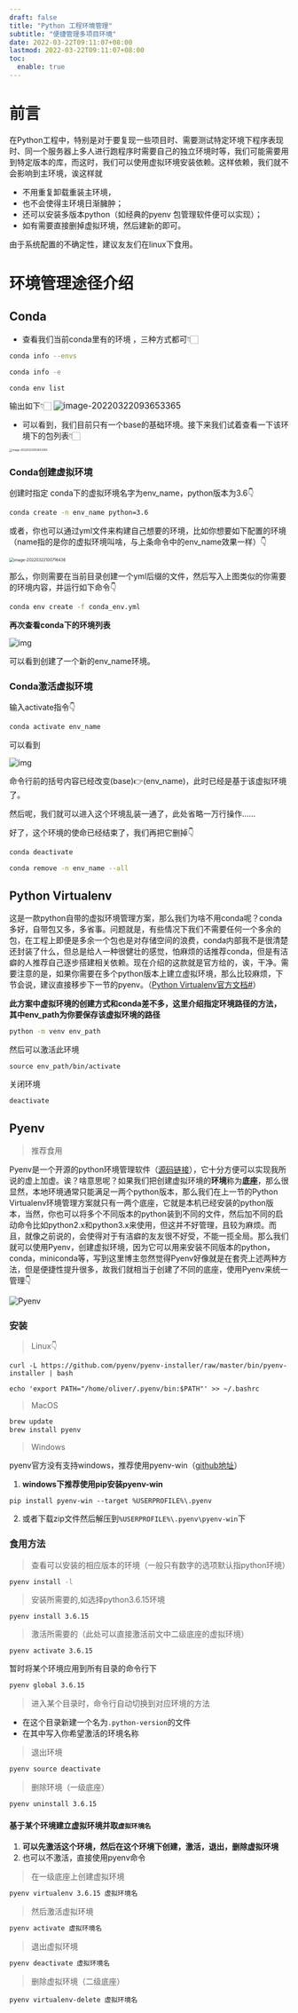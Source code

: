 ```yaml
---
draft: false
title: "Python 工程环境管理"
subtitle: "便捷管理多项目环境"
date: 2022-03-22T09:11:07+08:00
lastmod: 2022-03-22T09:11:07+08:00
toc:
  enable: true
---
```


# 前言

在Python工程中，特别是对于要复现一些项目时、需要测试特定环境下程序表现时、同一个服务器上多人进行跑程序时需要自己的独立环境时等，我们可能需要用到特定版本的库，而这时，我们可以使用虚拟环境安装依赖。这样依赖，我们就不会影响到主环境，诶这样就

- 不用重复卸载重装主环境，
- 也不会使得主环境日渐臃肿；
- 还可以安装多版本python（如经典的pyenv 包管理软件便可以实现）；
- 如有需要直接删掉虚拟环境，然后建新的即可。

由于系统配置的不确定性，建议友友们在linux下食用。

# 环境管理途径介绍

## Conda

+ 查看我们当前conda里有的环境 ，三种方式都可👇🏻

```bash
conda info --envs

conda info -e

conda env list
```

输出如下👇🏻
<img src="20210716190224507.png" alt="image-20220322093653365" style="zoom: 110%;" />


+ 可以看到，我们目前只有一个base的基础环境。接下来我们试着查看一下该环境下的包列表👇🏻

<img src="image-20220322093653365.png" alt="image-20220322093653365" style="zoom: 33%;" />

### Conda创建虚拟环境

创建时指定 conda下的虚拟环境名字为env_name，python版本为3.6👇

```bash
conda create -n env_name python=3.6
```

或者，你也可以通过yml文件来构建自己想要的环境，比如你想要如下配置的环境（name指的是你的虚拟环境叫啥，与上条命令中的env_name效果一样）👇

<img src="image-20220322100716436.png" alt="image-20220322100716436" style="zoom:50%;" />

那么，你则需要在当前目录创建一个yml后缀的文件，然后写入上图类似的你需要的环境内容，并运行如下命令👇

```bash
conda env create -f conda_env.yml
```

**再次查看conda下的环境列表**

![img](20210716191649552.png)

可以看到创建了一个新的env_name环境。

### Conda激活虚拟环境

输入activate指令👇

```bash
conda activate env_name
```

可以看到

![img](20210716193134100.png)

命令行前的括号内容已经改变(base)👉(env_name)，此时已经是基于该虚拟环境了。

然后呢，我们就可以进入这个环境乱装一通了，此处省略一万行操作……



好了，这个环境的使命已经结束了，我们再把它删掉👇

```bash
conda deactivate

conda remove -n env_name --all
```





## Python Virtualenv

这是一款python自带的虚拟环境管理方案，那么我们为啥不用conda呢？conda多好，自带包又多，多省事。问题就是，有些情况下我们不需要任何一个多余的包，在工程上即便是多余一个包也是对存储空间的浪费，conda内部我不是很清楚还封装了什么，但总是给人一种很健壮的感觉，怕麻烦的话推荐conda，但是有洁癖的人推荐自己逐步搭建相关依赖。现在介绍的这款就是官方给的，诶，干净。需要注意的是，如果你需要在多个python版本上建立虚拟环境，那么比较麻烦，下节会说，建议直接移步下一节的pyenv。（[Python Virtualenv官方文档#](https://virtualenv.pypa.io/en/latest/index.html)）

**此方案中虚拟环境的创建方式和conda差不多，这里介绍指定环境路径的方法，其中env_path为你要保存该虚拟环境的路径**

```bash
python -m venv env_path
```

然后可以激活此环境

```bas
source env_path/bin/activate
```

关闭环境

```ba
deactivate
```





## Pyenv

>推荐食用

Pyenv是一个开源的python环境管理软件（[源码链接](https://github.com/pyenv/pyenv)），它十分方便可以实现我所说的虚上加虚。诶？啥意思呢？如果我们把创建虚拟环境的**环境**称为**底座**，那么很显然，本地环境通常只能满足一两个python版本，那么我们在上一节的Python Virtualenv环境管理方案就只有一两个底座，它就是本机已经安装的python版本，当然，你也可以将多个不同版本的python装到不同的文件，然后加不同的启动命令比如python2.x和python3.x来使用，但这并不好管理，且较为麻烦。而且，就像之前说的，会使得对于有洁癖的友友很不好受，不能一揽全局。那么我们就可以使用Pyenv，创建虚拟环境，因为它可以用来安装不同版本的python，conda，miniconda等，写到这里博主忽然觉得Pyenv好像就是在套壳上述两种方法，但是便捷性提升很多，故我们就相当于创建了不同的底座，使用Pyenv来统一管理👇

![Pyenv](Pyenv.png)





### 安装

> Linux👇

```bas
curl -L https://github.com/pyenv/pyenv-installer/raw/master/bin/pyenv-installer | bash
```

```bas
echo 'export PATH="/home/oliver/.pyenv/bin:$PATH"' >> ~/.bashrc
```



> MacOS

```bash
brew update
brew install pyenv
```



> Windows

pyenv官方没有支持windows，推荐使用pyenv-win（[github地址](https://github.com/pyenv-win/pyenv-win#installation)）

1. **windows下推荐使用pip安装pyenv-win**

```ba
pip install pyenv-win --target %USERPROFILE%\.pyenv
```

2. 或者下载zip文件然后解压到`%USERPROFILE%\.pyenv\pyenv-win`下





### 食用方法

> 查看可以安装的相应版本的环境（一般只有数字的选项默认指python环境）

```bash
pyenv install -l
```

> 安装所需要的,如选择python3.6.15环境

```
pyenv install 3.6.15
```

>激活所需要的（此处可以直接激活前文中二级底座的虚拟环境）

```bas
pyenv activate 3.6.15
```

暂时将某个环境应用到所有目录的命令行下

```bash
pyenv global 3.6.15
```

> 进入某个目录时，命令行自动切换到对应环境的方法

- 在这个目录新建一个名为`.python-version`的文件
- 在其中写入你希望激活的环境名称

> 退出环境

```bash
pyenv source deactivate
```

> 删除环境（一级底座）

```bash
pyenv uninstall 3.6.15
```





#### 基于某个环境建立虚拟环境并取`虚拟环境名`

1. **可以先激活这个环境，然后在这个环境下创建，激活，退出，删除虚拟环境**
2. 也可以不激活，直接使用pyenv命令

> 在一级底座上创建虚拟环境

```bash
pyenv virtualenv 3.6.15 虚拟环境名
```

> 然后激活虚拟环境

```bash
pyenv activate 虚拟环境名
```

> 退出虚拟环境

```bash
pyenv deactivate 虚拟环境名
```

> 删除虚拟环境（二级底座）

```ba
pyenv virtualenv-delete 虚拟环境名
```



